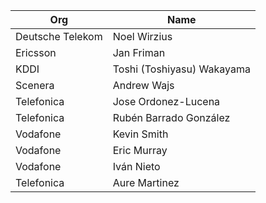 | Org                    | Name                                                |
| -----------------------| ----------------------------------------------------|
| Deutsche Telekom | Noel Wirzius  |
| Ericsson | Jan Friman |
| KDDI | Toshi (Toshiyasu) Wakayama  |
| Scenera | Andrew Wajs  |
| Telefonica | Jose Ordonez-Lucena  |
| Telefonica | Rubén Barrado González  |
| Vodafone | Kevin Smith  |
| Vodafone | Eric Murray  |
| Vodafone | Iván Nieto  |
| Telefonica | Aure Martinez  |
